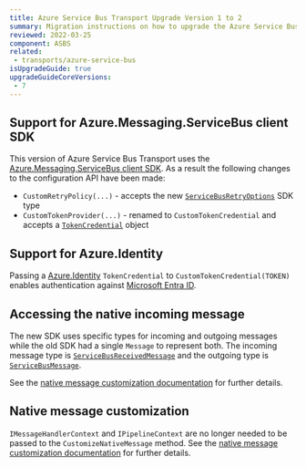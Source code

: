```yaml
---
title: Azure Service Bus Transport Upgrade Version 1 to 2
summary: Migration instructions on how to upgrade the Azure Service Bus transport from version 1 to 2.
reviewed: 2022-03-25
component: ASBS
related:
 - transports/azure-service-bus
isUpgradeGuide: true
upgradeGuideCoreVersions:
 - 7
---
```


## Support for Azure.Messaging.ServiceBus client SDK

This version of Azure Service Bus Transport uses the [Azure.Messaging.ServiceBus client SDK](https://www.nuget.org/packages/Azure.Messaging.ServiceBus). As a result the following changes to the configuration API have been made:

- `CustomRetryPolicy(...)` - accepts the new [`ServiceBusRetryOptions`](https://docs.microsoft.com/en-us/dotnet/api/azure.messaging.servicebus.servicebusretryoptions) SDK type
- `CustomTokenProvider(...)` - renamed to `CustomTokenCredential` and accepts a [`TokenCredential`](https://docs.microsoft.com/en-us/dotnet/api/azure.core.tokencredential) object

## Support for Azure.Identity

Passing a [Azure.Identity](https://www.nuget.org/packages/Azure.Identity/) `TokenCredential` to `CustomTokenCredential(TOKEN)` enables authentication against [Microsoft Entra ID](https://azure.microsoft.com/en-us/services/active-directory).

## Accessing the native incoming message

The new SDK uses specific types for incoming and outgoing messages while the old SDK had a single `Message` to represent both. The incoming message type is [`ServiceBusReceivedMessage`](https://docs.microsoft.com/en-us/dotnet/api/azure.messaging.servicebus.servicebusreceivedmessage) and the outgoing type is [`ServiceBusMessage`](https://docs.microsoft.com/en-us/dotnet/api/azure.messaging.servicebus.servicebusmessage).

See the [native message customization documentation](/transports/azure-service-bus/native-message-access.md) for further details.

## Native message customization

`IMessageHandlerContext` and `IPipelineContext` are no longer needed to be passed to the `CustomizeNativeMessage` method. See the [native message customization documentation](/transports/azure-service-bus/native-message-access.md) for further details.
